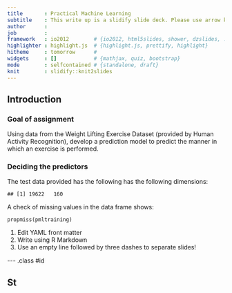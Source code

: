 ```yaml
---
title       : Practical Machine Learning 
subtitle    : This write up is a slidify slide deck. Please use arrow keys to move to the next page
author      : 
job         : 
framework   : io2012        # {io2012, html5slides, shower, dzslides, ...}
highlighter : highlight.js  # {highlight.js, prettify, highlight}
hitheme     : tomorrow      # 
widgets     : []            # {mathjax, quiz, bootstrap}
mode        : selfcontained # {standalone, draft}
knit        : slidify::knit2slides
---
```


## Introduction
### Goal of assignment
Using data from the Weight Lifting Exercise Dataset (provided by Human Activity Recognition), develop a prediction model to predict the manner in which an exercise is performed.

### Deciding the predictors

The test data provided has the following has the following dimensions:

```
## [1] 19622   160
```
A check of missing values in the data frame shows:
```{ r echo=FALSE}
propmiss(pmltraining)
```

1. Edit YAML front matter
2. Write using R Markdown
3. Use an empty line followed by three dashes to separate slides!


--- .class #id 

## St




